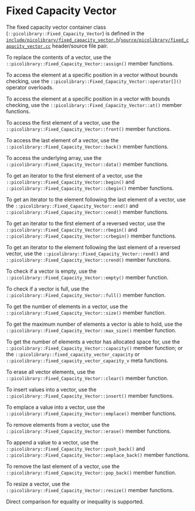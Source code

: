 # Fixed Capacity Vector
The fixed capacity vector container class (`::picolibrary::Fixed_Capacity_Vector`) is
defined in the
[`include/picolibrary/fixed_capacity_vector.h`](https://github.com/apcountryman/picolibrary/blob/main/include/picolibrary/fixed_capacity_vector.h)/[`source/picolibrary/fixed_capacity_vector.cc`](https://github.com/apcountryman/picolibrary/blob/main/source/picolibrary/fixed_capacity_vector.cc)
header/source file pair.

To replace the contents of a vector, use the
`::picolibrary::Fixed_Capacity_Vector::assign()` member functions.

To access the element at a specific position in a vector without bounds checking, use the
`::picolibrary::Fixed_Capacity_Vector::operator[]()` operator overloads.

To access the element at a specific position in a vector with bounds checking, use the
`::picolibrary::Fixed_Capacity_Vector::at()` member functions.

To access the first element of a vector, use the
`::picolibrary::Fixed_Capacity_Vector::front()` member functions.

To access the last element of a vector, use the
`::picolibrary::Fixed_Capacity_Vector::back()` member functions.

To access the underlying array, use the `::picolibrary::Fixed_Capacity_Vector::data()`
member functions.

To get an iterator to the first element of a vector, use the
`::picolibrary::Fixed_Capacity_Vector::begin()` and
`::picolibrary::Fixed_Capacity_Vector::cbegin()` member functions.

To get an iterator to the element following the last element of a vector, use the
`::picolibrary::Fixed_Capacity_Vector::end()` and
`::picolibrary::Fixed_Capacity_Vector::cend()` member functions.

To get an iterator to the first element of a reversed vector, use the
`::picolibrary::Fixed_Capacity_Vector::rbegin()` and
`::picolibrary::Fixed_Capacity_Vector::crbegin()` member functions.

To get an iterator to the element following the last element of a reversed vector, use the
`::picolibrary::Fixed_Capacity_Vector::rend()` and
`::picolibrary::Fixed_Capacity_Vector::crend()` member functions.

To check if a vector is empty, use the `::picolibrary::Fixed_Capacity_Vector::empty()`
member function.

To check if a vector is full, use the `::picolibrary::Fixed_Capacity_Vector::full()`
member function.

To get the number of elements in a vector, use the
`::picolibrary::Fixed_Capacity_Vector::size()` member function.

To get the maximum number of elements a vector is able to hold, use the
`::picolibrary::Fixed_Capacity_Vector::max_size()` member function.

To get the number of elements a vector has allocated space for, use the
`::picolibrary::Fixed_Capacity_Vector::capacity()` member function; or the
`::picolibrary::fixed_capacity_vector_capacity` or
`::picolibrary::fixed_capacity_vector_capacity_v` meta functions.

To erase all vector elements, use the `::picolibrary::Fixed_Capacity_Vector::clear()`
member function.

To insert values into a vector, use the `::picolibrary::Fixed_Capacity_Vector::insert()`
member functions.

To emplace a value into a vector, use the
`::picolibrary::Fixed_Capacity_Vector::emplace()` member functions.

To remove elements from a vector, use the `::picolibrary::Fixed_Capacity_Vector::erase()`
member functions.

To append a value to a vector, use the `::picolibrary::Fixed_Capacity_Vector::push_back()`
and `::picolibrary::Fixed_Capacity_Vector::emplace_back()` member functions.

To remove the last element of a vector, use the
`::picolibrary::Fixed_Capacity_Vector::pop_back()` member function.

To resize a vector, use the `::picolibrary::Fixed_Capacity_Vector::resize()` member
functions.

Direct comparison for equality or inequality is supported.
